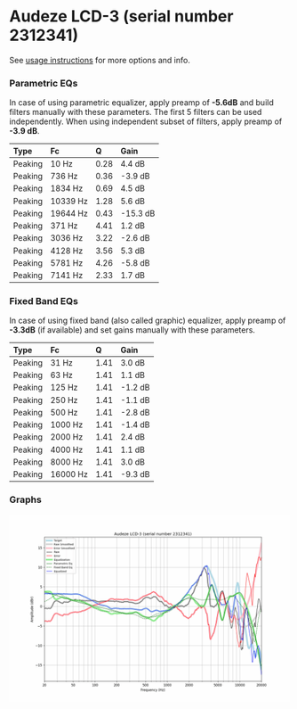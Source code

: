 # Audeze LCD-3 (serial number 2312341)
See [usage instructions](https://github.com/jaakkopasanen/AutoEq#usage) for more options and info.

### Parametric EQs
In case of using parametric equalizer, apply preamp of **-5.6dB** and build filters manually
with these parameters. The first 5 filters can be used independently.
When using independent subset of filters, apply preamp of **-3.9 dB**.

| Type    | Fc       |    Q | Gain     |
|:--------|:---------|:-----|:---------|
| Peaking | 10 Hz    | 0.28 | 4.4 dB   |
| Peaking | 736 Hz   | 0.36 | -3.9 dB  |
| Peaking | 1834 Hz  | 0.69 | 4.5 dB   |
| Peaking | 10339 Hz | 1.28 | 5.6 dB   |
| Peaking | 19644 Hz | 0.43 | -15.3 dB |
| Peaking | 371 Hz   | 4.41 | 1.2 dB   |
| Peaking | 3036 Hz  | 3.22 | -2.6 dB  |
| Peaking | 4128 Hz  | 3.56 | 5.3 dB   |
| Peaking | 5781 Hz  | 4.26 | -5.8 dB  |
| Peaking | 7141 Hz  | 2.33 | 1.7 dB   |

### Fixed Band EQs
In case of using fixed band (also called graphic) equalizer, apply preamp of **-3.3dB**
(if available) and set gains manually with these parameters.

| Type    | Fc       |    Q | Gain    |
|:--------|:---------|:-----|:--------|
| Peaking | 31 Hz    | 1.41 | 3.0 dB  |
| Peaking | 63 Hz    | 1.41 | 1.1 dB  |
| Peaking | 125 Hz   | 1.41 | -1.2 dB |
| Peaking | 250 Hz   | 1.41 | -1.1 dB |
| Peaking | 500 Hz   | 1.41 | -2.8 dB |
| Peaking | 1000 Hz  | 1.41 | -1.4 dB |
| Peaking | 2000 Hz  | 1.41 | 2.4 dB  |
| Peaking | 4000 Hz  | 1.41 | 1.1 dB  |
| Peaking | 8000 Hz  | 1.41 | 3.0 dB  |
| Peaking | 16000 Hz | 1.41 | -9.3 dB |

### Graphs
![](./Audeze%20LCD-3%20(serial%20number%202312341).png)